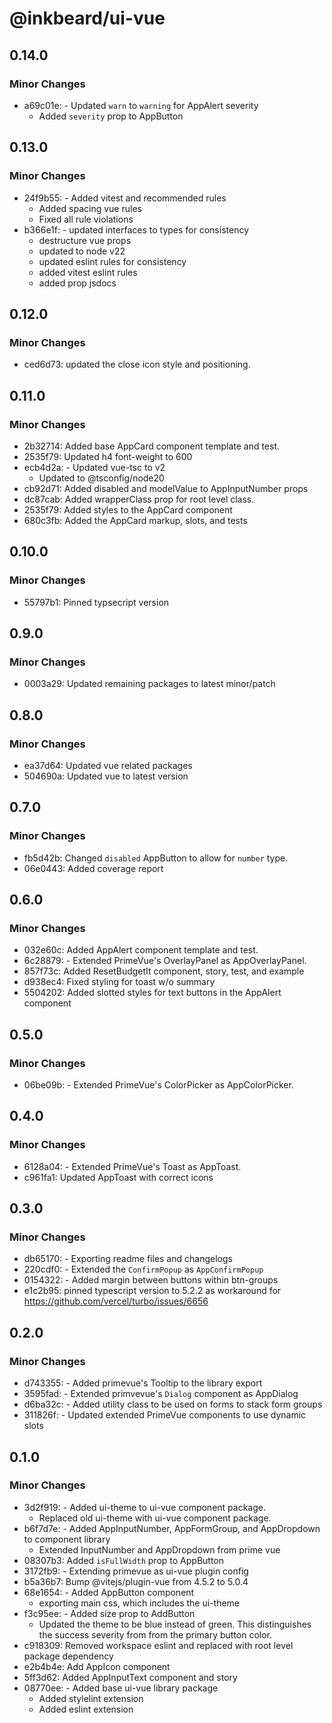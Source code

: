 # @inkbeard/ui-vue

## 0.14.0

### Minor Changes

- a69c01e: - Updated `warn` to `warning` for AppAlert severity
  - Added `severity` prop to AppButton

## 0.13.0

### Minor Changes

- 24f9b55: - Added vitest and recommended rules
  - Added spacing vue rules
  - Fixed all rule violations
- b366e1f: - updated interfaces to types for consistency
  - destructure vue props
  - updated to node v22
  - updated eslint rules for consistency
  - added vitest eslint rules
  - added prop jsdocs

## 0.12.0

### Minor Changes

- ced6d73: updated the close icon style and positioning.

## 0.11.0

### Minor Changes

- 2b32714: Added base AppCard component template and test.
- 2535f79: Updated h4 font-weight to 600
- ecb4d2a: - Updated vue-tsc to v2
  - Updated to @tsconfig/node20
- cb92d71: Added disabled and modelValue to AppInputNumber props
- dc87cab: Added wrapperClass prop for root level class.
- 2535f79: Added styles to the AppCard component
- 680c3fb: Added the AppCard markup, slots, and tests

## 0.10.0

### Minor Changes

- 55797b1: Pinned typsecript version

## 0.9.0

### Minor Changes

- 0003a29: Updated remaining packages to latest minor/patch

## 0.8.0

### Minor Changes

- ea37d64: Updated vue related packages
- 504690a: Updated vue to latest version

## 0.7.0

### Minor Changes

- fb5d42b: Changed `disabled` AppButton to allow for `number` type.
- 06e0443: Added coverage report

## 0.6.0

### Minor Changes

- 032e60c: Added AppAlert component template and test.
- 6c28879: - Extended PrimeVue's OverlayPanel as AppOverlayPanel.
- 857f73c: Added ResetBudgetIt component, story, test, and example
- d938ec4: Fixed styling for toast w/o summary
- 5504202: Added slotted styles for text buttons in the AppAlert component

## 0.5.0

### Minor Changes

- 06be09b: - Extended PrimeVue's ColorPicker as AppColorPicker.

## 0.4.0

### Minor Changes

- 6128a04: - Extended PrimeVue's Toast as AppToast.
- c961fa1: Updated AppToast with correct icons

## 0.3.0

### Minor Changes

- db65170: - Exporting readme files and changelogs
- 220cdf0: - Extended the `ConfirmPopup` as `AppConfirmPopup`
- 0154322: - Added margin between buttons within btn-groups
- e1c2b95: pinned typescript version to 5.2.2 as workaround for https://github.com/vercel/turbo/issues/6656

## 0.2.0

### Minor Changes

- d743355: - Added primevue's Tooltip to the library export
- 3595fad: - Extended primvevue's `Dialog` component as AppDialog
- d6ba32c: - Added utility class to be used on forms to stack form groups
- 311826f: - Updated extended PrimeVue components to use dynamic slots

## 0.1.0

### Minor Changes

- 3d2f919: - Added ui-theme to ui-vue component package.
  - Replaced old ui-theme with ui-vue component package.
- b6f7d7e: - Added AppInputNumber, AppFormGroup, and AppDropdown to component library
  - Extended InputNumber and AppDropdown from prime vue
- 08307b3: Added `isFullWidth` prop to AppButton
- 3172fb9: - Extending primevue as ui-vue plugin config
- b5a36b7: Bump @vitejs/plugin-vue from 4.5.2 to 5.0.4
- 68e1654: - Added AppButton component
  - exporting main css, which includes the ui-theme
- f3c95ee: - Added size prop to AddButton
  - Updated the theme to be blue instead of green. This distinguishes the success severity from from the primary button color.
- c918309: Removed workspace eslint and replaced with root level package dependency
- e2b4b4e: Add AppIcon component
- 5ff3d62: Added AppInputText component and story
- 08770ee: - Added base ui-vue library package
  - Added stylelint extension
  - Added eslint extension
